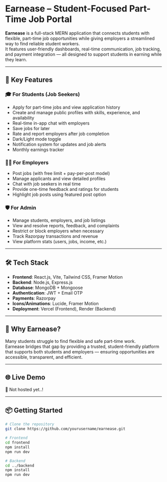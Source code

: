 # Earnease – Student-Focused Part-Time Job Portal

**Earnease** is a full-stack MERN application that connects students with flexible, part-time job opportunities while giving employers a streamlined way to find reliable student workers.  
It features user-friendly dashboards, real-time communication, job tracking, and payment integration — all designed to support students in earning while they learn.

---

## 🚀 Key Features

### 🎓 For Students (Job Seekers)
- Apply for part-time jobs and view application history  
- Create and manage public profiles with skills, experience, and availability  
- Real-time in-app chat with employers  
- Save jobs for later  
- Rate and report employers after job completion  
- Dark/Light mode toggle  
- Notification system for updates and job alerts  
- Monthly earnings tracker  

### 🧑‍💼 For Employers
- Post jobs (with free limit + pay-per-post model)  
- Manage applicants and view detailed profiles  
- Chat with job seekers in real time  
- Provide one-time feedback and ratings for students  
- Highlight job posts using featured post option  

### 🛡️ For Admin
- Manage students, employers, and job listings  
- View and resolve reports, feedback, and complaints  
- Restrict or block employers when necessary  
- Track Razorpay transactions and revenue  
- View platform stats (users, jobs, income, etc.)

---

## 🛠️ Tech Stack

- **Frontend**: React.js, Vite, Tailwind CSS, Framer Motion  
- **Backend**: Node.js, Express.js  
- **Database**: MongoDB + Mongoose  
- **Authentication**: JWT + Email OTP  
- **Payments**: Razorpay  
- **Icons/Animations**: Lucide, Framer Motion  
- **Deployment**: Vercel (Frontend), Render (Backend)

---

## 🎯 Why Earnease?

Many students struggle to find flexible and safe part-time work.  
Earnease bridges that gap by providing a trusted, student-friendly platform that supports both students and employers — ensuring opportunities are accessible, transparent, and efficient.

---

## 🌐 Live Demo

🔗 Not hosted yet..!

---

## 📦 Getting Started

```bash
# Clone the repository
git clone https://github.com/yourusername/earnease.git

# Frontend
cd frontend
npm install
npm run dev

# Backend
cd ../backend
npm install
npm run dev
